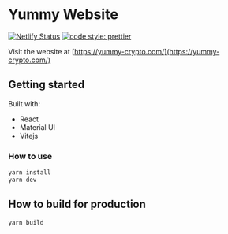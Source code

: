 # Yummy Website

<!-- [START badges] -->

[![Netlify Status](https://api.netlify.com/api/v1/badges/17f45716-8914-4c0d-854c-a1793c95c224/deploy-status)](https://app.netlify.com/sites/yummy-crypto/deploys)
[![code style: prettier](https://img.shields.io/badge/code_style-prettier-ff69b4.svg?style=flat-square)](https://github.com/prettier/prettier)

<!-- [END badges] -->

Visit the website at [https://yummy-crypto.com/](https://yummy-crypto.com/)

## Getting started

Built with:

- React
- Material UI
- Vitejs

### How to use

```sh
yarn install
yarn dev
```

## How to build for production

```sh
yarn build
```
